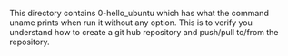 This directory contains 0-hello_ubuntu which has what the command uname prints when run it without any option. This is to verify you understand how to create a git hub repository and push/pull to/from the repository.
